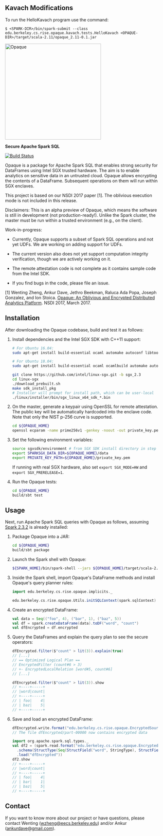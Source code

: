 ## Kavach Modifications

To run the HelloKavach program use the command:

    $ <SPARK-DIR>/bin/spark-submit --class edu.berkeley.cs.rise.opaque.kavach.tests.HelloKavach <OPAQUE-DIR>/target/scala-2.11/opaque_2.11-0.1.jar

<img src="https://ucbrise.github.io/opaque/opaque.svg" width="315" alt="Opaque">

**Secure Apache Spark SQL**

[![Build Status](https://travis-ci.org/ucbrise/opaque.svg?branch=master)](https://travis-ci.org/ucbrise/opaque)

Opaque is a package for Apache Spark SQL that enables strong security for DataFrames using Intel SGX trusted hardware. The aim is to enable analytics on sensitive data in an untrusted cloud. Opaque allows encrypting the contents of a DataFrame. Subsequent operations on them will run within SGX enclaves.

This project is based on our NSDI 2017 paper [1]. The oblivious execution mode is not included in this release.

Disclaimers: This is an alpha preview of Opaque, which means the software is still in development (not production-ready!). Unlike the Spark cluster, the master must be run within a trusted environment (e.g., on the client).

Work-in-progress:

- Currently, Opaque supports a subset of Spark SQL operations and not yet UDFs. We are working on adding support for UDFs.

- The current version also does not yet support computation integrity verification, though we are actively working on it.

- The remote attestation code is not complete as it contains sample code from the Intel SDK.

- If you find bugs in the code, please file an issue.

[1] Wenting Zheng, Ankur Dave, Jethro Beekman, Raluca Ada Popa, Joseph Gonzalez, and Ion Stoica.
[Opaque: An Oblivious and Encrypted Distributed Analytics Platform](https://people.eecs.berkeley.edu/~wzheng/opaque.pdf). NSDI 2017, March 2017.

## Installation

After downloading the Opaque codebase, build and test it as follows:

1. Install dependencies and the Intel SGX SDK with C++11 support:

    ```sh
    # For Ubuntu 16.04:
    sudo apt-get install build-essential ocaml automake autoconf libtool wget python default-jdk cmake libssl-dev
    
    # For Ubuntu 18.04:
    sudo apt-get install build-essential ocaml ocamlbuild automake autoconf libtool wget python default-jdk cmake libssl-dev

    git clone https://github.com/intel/linux-sgx.git -b sgx_2.3
    cd linux-sgx
    ./download_prebuilt.sh
    make sdk_install_pkg
    # Installer will prompt for install path, which can be user-local
    ./linux/installer/bin/sgx_linux_x64_sdk_*.bin
    ```

2. On the master, generate a keypair using OpenSSL for remote attestation. The public key will be automatically hardcoded into the enclave code.
   Note that only the NIST p-256 curve is supported.

    ```sh
    cd ${OPAQUE_HOME}
    openssl ecparam -name prime256v1 -genkey -noout -out private_key.pem
    ```

3. Set the following environment variables:

    ```sh
    source sgxsdk/environment # from SGX SDK install directory in step 1
    export SPARKSGX_DATA_DIR=${OPAQUE_HOME}/data
    export PRIVATE_KEY_PATH=${OPAQUE_HOME}/private_key.pem
    ```

    If running with real SGX hardware, also set `export SGX_MODE=HW` and `export SGX_PRERELEASE=1`.

4. Run the Opaque tests:

    ```sh
    cd ${OPAQUE_HOME}
    build/sbt test
    ```

## Usage

Next, run Apache Spark SQL queries with Opaque as follows, assuming [Spark 2.3.2](https://github.com/apache/spark/releases/tag/v2.3.2) is already installed:

1. Package Opaque into a JAR:

    ```sh
    cd ${OPAQUE_HOME}
    build/sbt package
    ```

2. Launch the Spark shell with Opaque:

    ```sh
    ${SPARK_HOME}/bin/spark-shell --jars ${OPAQUE_HOME}/target/scala-2.11/opaque_2.11-0.1.jar
    ```

3. Inside the Spark shell, import Opaque's DataFrame methods and install Opaque's query planner rules:

    ```scala
    import edu.berkeley.cs.rise.opaque.implicits._

    edu.berkeley.cs.rise.opaque.Utils.initSQLContext(spark.sqlContext)
    ```

4. Create an encrypted DataFrame:

    ```scala
    val data = Seq(("foo", 4), ("bar", 1), ("baz", 5))
    val df = spark.createDataFrame(data).toDF("word", "count")
    val dfEncrypted = df.encrypted
    ```

5. Query the DataFrames and explain the query plan to see the secure operators:


    ```scala
    dfEncrypted.filter($"count" > lit(3)).explain(true)
    // [...]
    // == Optimized Logical Plan ==
    // EncryptedFilter (count#6 > 3)
    // +- EncryptedLocalRelation [word#5, count#6]
    // [...]

    dfEncrypted.filter($"count" > lit(3)).show
    // +----+-----+
    // |word|count|
    // +----+-----+
    // | foo|    4|
    // | baz|    5|
    // +----+-----+
    ```

6. Save and load an encrypted DataFrame:

    ```scala
    dfEncrypted.write.format("edu.berkeley.cs.rise.opaque.EncryptedSource").save("dfEncrypted")
    // The file dfEncrypted/part-00000 now contains encrypted data

    import org.apache.spark.sql.types._
    val df2 = (spark.read.format("edu.berkeley.cs.rise.opaque.EncryptedSource")
      .schema(StructType(Seq(StructField("word", StringType), StructField("count", IntegerType))))
      .load("dfEncrypted"))
    df2.show
    // +----+-----+
    // |word|count|
    // +----+-----+
    // | foo|    4|
    // | bar|    1|
    // | baz|    5|
    // +----+-----+
    ```

## Contact

If you want to know more about our project or have questions, please contact Wenting (wzheng@eecs.berkeley.edu) and/or Ankur (ankurdave@gmail.com).

